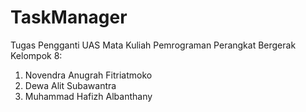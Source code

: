 ﻿# TaskManager
Tugas Pengganti UAS Mata Kuliah Pemrograman Perangkat Bergerak
Kelompok 8:
1. Novendra Anugrah Fitriatmoko
2. Dewa Alit Subawantra
3. Muhammad Hafizh Albanthany
